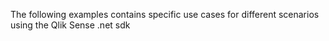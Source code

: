 The following examples contains specific use cases for different scenarios using the Qlik Sense .net sdk
